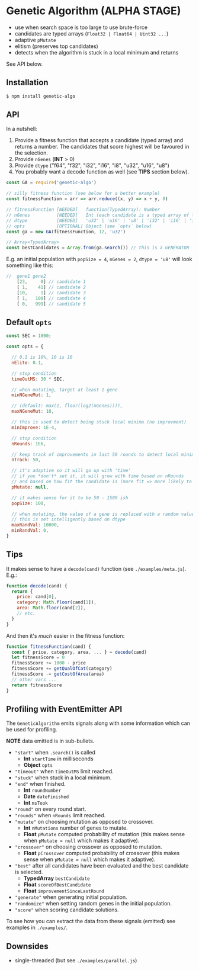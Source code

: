 # Genetic Algorithm (ALPHA STAGE)

- use when search space is too large to use brute-force
- candidates are typed arrays (`Float32 | Float64 | Uint32 ...`)
- adaptive `pMutate`
- elitism (preserves top candidates)
- detects when the algorithm is stuck in a local minimum and returns

See API below.

## Installation

```sh
$ npm install genetic-algo
```

## API

In a nutshell:

1. Provide a fitness function that accepts a candidate (typed array) and
   returns a number. The candidates that score highest will be favoured in the
   selection.
2. Provide `nGenes` (**INT** &gt; 0)
3. Provide `dtype` ("f64", "f32", "i32", "i16", "i8", "u32", "u16", "u8")
4. You probably want a decode function as well (see **TIPS** section below).

```js
const GA = require('genetic-algo')

// silly fitness function (see below for a better example)
const fitnessFunction = arr => arr.reduce((x, y) => x + y, 0) 

// fitnessFunction [NEEDED]   function(TypedArray): Number
// nGenes          [NEEDED]   Int (each candidate is a typed array of length equal to nGenes)
// dtype           [NEEDED]   'u32' | 'u16' | 'u8' | 'i32' | 'i16' | 'i8' | 'f32' | 'f64' 
// opts            [OPTIONAL] Object (see `opts` below)
const ga = new GA(fitnessFunction, 12, 'u32')

// Array<TypedArray>
const bestCandidates = Array.from(ga.search()) // this is a GENERATOR
```

E.g. an initial population with `popSize = 4`, `nGenes = 2`, `dtype = 'u8'` will look something like this:

```js
//  gene1 gene2 
    [23,     0] // candidate 1
    [ 1,    41] // candidate 2
    [10,     1] // candidate 3
    [ 1,   100] // candidate 4
    [ 0,   999] // candidate 5
```

## Default `opts`

```js
const SEC = 1000;

const opts = {

  // 0.1 is 10%, 10 is 10
  nElite: 0.1,         

  // stop condition 
  timeOutMS: 30 * SEC, 

  // when mutating, target at least 1 gene
  minNGeneMut: 1,      

  // (default: max(1, floor(log2(nGenes)))),
  maxNGeneMut: 10,     

  // this is used to detect being stuck local minima (no improvment)
  minImprove: 1E-4,    

  // stop condition
  nRounds: 1E6,        

  // keep track of improvements in last 50 rounds to detect local minima
  nTrack: 50,          

  // it's adaptive so it will go up with 'time'
  // if you *don't* set it, it will grow with time based on nRounds
  // and based on how fit the candidate is (more fit => more likely to use mutation)
  pMutate: null,       

  // it makes sense for it to be 50 - 1500 ish
  popSize: 100,        

  // when mutating, the value of a gene is replaced with a random value
  // this is set intelligently based on dtype
  maxRandVal: 10000,   
  minRandVal: 0,        
}
```

## Tips

It makes sense to have a `decode(cand)` function (see `./examples/meta.js`).  E.g.:

```js
function decode(cand) {
  return {
    price: cand[0],
    category: Math.floor(cand[1]),
    area: Math.floor(cand[2]),
    // etc.
  }
}
```

And then it's *much* easier in the fitness function:

```js
function fitnessFunction(cand) {
  const { price, category, area, ... } = decode(cand)
  let fitnessScore = 0
  fitnessScore += 1000 - price
  fitnessScore += getQualOfCat(category)
  fitnessScore -= getCostOfArea(area)
  // other vars ...
  return fitnessScore
}
```

## Profiling with EventEmitter API

The `GeneticAlgorithm` emits signals along with some information
which can be used for profiling.

**NOTE** data emitted is in sub-bullets.

- `"start"` when `.search()` is called
  - **Int** `startTime` in milliseconds
  - **Object** `opts`
- `"timeout"` when `timeOutMS` limit reached.
- `"stuck"` when stuck in a local minimum.
- `"end"` when finished.
  - **Int** `roundNumber`
  - **Date** `dateFinished`
  - **Int** `msTook`
- `"round"` on every round start.
- `"rounds"` when `nRounds` limit reached.
- `"mutate"` on choosing mutation as opposed to crossover.
  - **Int** `nMutations` number of genes to mutate.
  - **Float** `pMutate` computed probability of mutation (this makes sense when `pMutate = null` which makes it adaptive).
- `"crossover"` on choosing crossover as opposed to mutation.
  - **Float** `pCrossover` computed probability of crossover (this makes sense when `pMutate = null` which makes it adaptive).
- `"best"` after all candidates have been evaluated and the best candidate is selected.
  - **TypedArray** `bestCandidate`
  - **Float** `scoreOfBestCandidate`
  - **Float** `improvementSinceLastRound`
- `"generate"` when generating initial population.
- `"randomize"` when setting random genes in the initial population.
- `"score"` when scoring candidate solutions.

To see how you can extract the data from these signals (emitted) see examples in `./examples/`.

## Downsides

- single-threaded (but see `./examples/parallel.js`)
